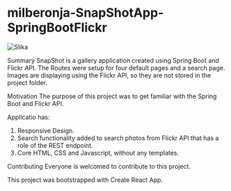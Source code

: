 # milberonja-SnapShotApp-SpringBootFlickr

![Slika](https://user-images.githubusercontent.com/34571527/161006621-0de5b73f-5a2d-4c9c-b507-667bdf7e2ca4.png)


Summary
SnapShot is a gallery application created using Spring Boot and Flickr API. The Routes were setup for four default pages and a search page. Images are displaying using the Flickr API, so they are not stored in the project folder.

Motivation
The purpose of this project was to get familiar with the Spring Boot and Flickr API.

Applicatio has:

1. Responsive Design.
2. Search functionality added to search photos from Flickr API that has a role of the REST endpoint.
3. Core HTML, CSS and Javascript, without any templates.

Contributing
Everyone is welcomed to contribute to this project.

This project was bootstrapped with Create React App.
